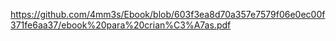 https://github.com/4mm3s/Ebook/blob/603f3ea8d70a357e7579f06e0ec00f371fe6aa37/ebook%20para%20crian%C3%A7as.pdf
